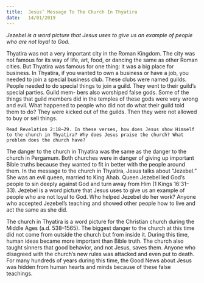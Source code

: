 ```yaml
---
title:  Jesus’ Message To The Church In Thyatira
date:   14/01/2019
---
```


_Jezebel is a word picture that Jesus uses to give us an example of people who are not loyal to God._

Thyatira was not a very important city in the Roman Kingdom. The city was not famous for its way of life, art, food, or dancing the same as other Roman cities. But Thyatira was famous for one thing: it was a big place for business. In Thyatira, if you wanted to own a business or have a job, you needed to join a special business club. These clubs were named guilds. People needed to do special things to join a guild. They went to their guild’s special parties. Guild mem- bers also worshiped false gods. Some of the things that guild members did in the temples of these gods were very wrong and evil. What happened to people who did not do what their guild told them to do? They were kicked out of the guilds. Then they were not allowed to buy or sell things.

`Read Revelation 2:18–29. In these verses, how does Jesus show Himself to the church in Thyatira? Why does Jesus praise the church? What problem does the church have?`

The danger to the church in Thyatira was the same as the danger to the church in Pergamum. Both churches were in danger of giving up important Bible truths because they wanted to fit in better with the people around them. In the message to the church in Thyatira, Jesus talks about “Jezebel.” She was an evil queen, married to King Ahab. Queen Jezebel led God’s people to sin deeply against God and turn away from Him (1 Kings 16:31–33). Jezebel is a word picture that Jesus uses to give us an example of people who are not loyal to God. Who helped Jezebel do her work? Anyone who accepted Jezebel’s teaching and showed other people how to live and act the same as she did.

The church in Thyatira is a word picture for the Christian church during the Middle Ages (a.d. 538–1565). The biggest danger to the church at this time did not come from outside the church but from inside it. During this time, human ideas became more important than Bible truth. The church also taught sinners that good behavior, and not Jesus, saves them. Anyone who disagreed with the church’s new rules was attacked and even put to death. For many hundreds of years during this time, the Good News about Jesus was hidden from human hearts and minds because of these false teachings.